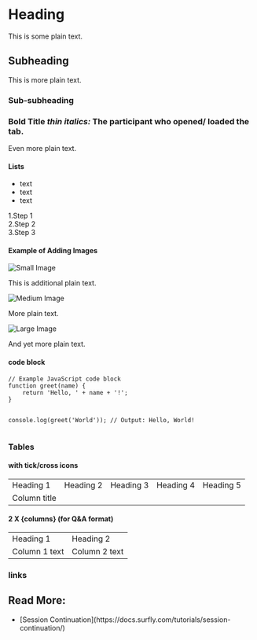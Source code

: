 # Heading

This is some plain text.

## Subheading

This is more plain text.

### Sub-subheading
### <span class="red bold">Bold Title <i class="normal-font">thin italics:</i></span> The participant who opened/ loaded the tab. 
Even more plain text.

#### Lists
<!-- Red bullet points -->
<ul>
<li class="red bold"><a class="dark-gray normal-font">text</a></li>
<li class="red bold"><a class="dark-gray normal-font">text</a></li>
<li class="red bold"><a class="dark-gray normal-font">text</a></li>
</ul>

<!-- Red, bold numbers number sequence list -->
<span class="red bold">1.</span>Step 1<br>
<span class="red bold">2.</span>Step 2<br>
<span class="red bold">3.</span>Step 3<br>



#### Example of Adding Images

<div class=image-container>
<img class="small-image" src="https://demo.surfly.com/img/gif/you-them.gif" alt="Small Image">
</div>

This is additional plain text.

<div class=image-container>
<img class="medium-image" src="https://demo.surfly.com/img/gif/you-them.gif" alt="Medium Image">
</div>

More plain text.

<div class=image-container>
<img class="large-image" src="https://demo.surfly.com/img/gif/you-them.gif" alt="Large Image">
</div>

And yet more plain text.

#### code block

<div class="code-block">
    <pre><code class="language-javascript">// Example JavaScript code block
function greet(name) {
    return 'Hello, ' + name + '!';
}

console.log(greet('World')); // Output: Hello, World!
    </code></pre>
</div>

### Tables

#### with tick/cross icons

<table>
            <!-- Columns -->
            <tr>
                <!-- Row -->
                <td class="dark-blue-background lightest-gray bold table-header">Heading 1</td>
                <td class="dark-blue-background lightest-gray bold table-header">Heading 2</td>
                <td class="dark-blue-background lightest-gray bold table-header">Heading 3</td>
                <td class="dark-blue-background lightest-gray bold table-header">Heading 4</td>
                <td class="dark-blue-background lightest-gray bold table-header">Heading 5</td>
            </tr>
            <tr>
                <td class="light-blue-background lightest-gray table-column-header">Column title</td>
                <td class="lightest-red-background red table-icon cross-icon"></td>
                <td class="lightest-red-background red table-icon cross-icon"></td>
                <td class="lightest-green-background green table-icon tick-icon"></td>
                <td class="lightest-red-background red table-icon cross-icon"></td>
            </tr>
            </table>

#### 2 X {columns} (for Q&A format)

<table>
            <!-- Columns -->
            <tr>
                <!-- Row -->
                <td class="dark-blue-background lightest-gray bold table-header">Heading 1</td>
                <td class="dark-blue-background lightest-gray bold table-header">Heading 2</td>
            </tr>
            <tr>
                <td class="light-blue-background lightest-gray table-column-header">Column 1 text</td>
                <td class="lightest-green-background dark-gray">Column 2 text</td>
            </tr>
</table>

### links

## Read More:<br>
<ul>
<li class="red bold"><a class="dark-gray normal-font">[Session Continuation](https://docs.surfly.com/tutorials/session-continuation/)<br></a></li><br>
</ul>